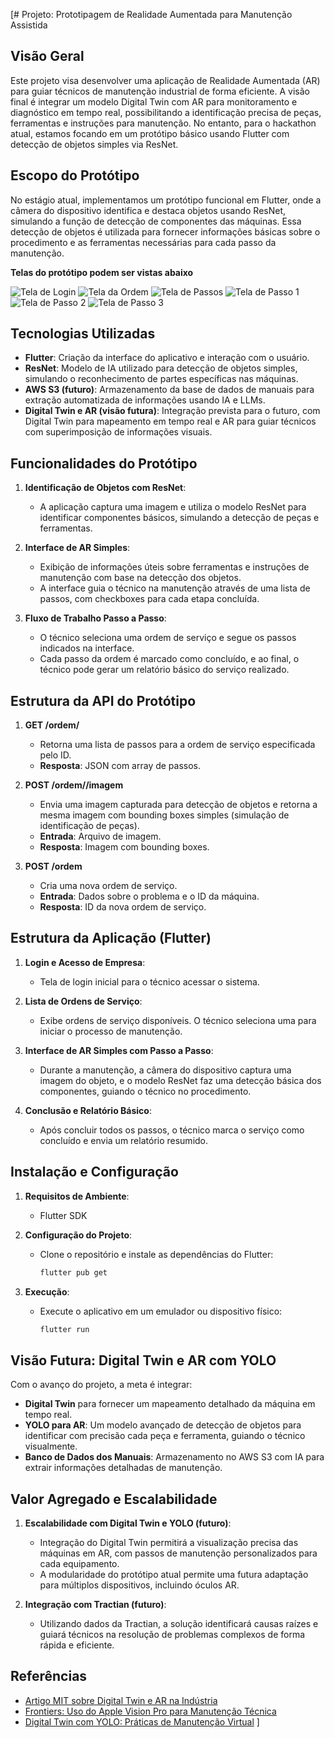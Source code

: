 [# Projeto: Prototipagem de Realidade Aumentada para Manutenção Assistida

## Visão Geral
Este projeto visa desenvolver uma aplicação de Realidade Aumentada (AR) para guiar técnicos de manutenção industrial de forma eficiente. A visão final é integrar um modelo Digital Twin com AR para monitoramento e diagnóstico em tempo real, possibilitando a identificação precisa de peças, ferramentas e instruções para manutenção. No entanto, para o hackathon atual, estamos focando em um protótipo básico usando Flutter com detecção de objetos simples via ResNet.

## Escopo do Protótipo
No estágio atual, implementamos um protótipo funcional em Flutter, onde a câmera do dispositivo identifica e destaca objetos usando ResNet, simulando a função de detecção de componentes das máquinas. Essa detecção de objetos é utilizada para fornecer informações básicas sobre o procedimento e as ferramentas necessárias para cada passo da manutenção.

**Telas do protótipo podem ser vistas abaixo**

![Tela de Login](images/1.png)
![Tela da Ordem](images/2.png)
![Tela de Passos](images/3.png)
![Tela de Passo 1](images/4.png)
![Tela de Passo 2](images/5.png)
![Tela de Passo 3](images/6.png)


## Tecnologias Utilizadas
- **Flutter**: Criação da interface do aplicativo e interação com o usuário.
- **ResNet**: Modelo de IA utilizado para detecção de objetos simples, simulando o reconhecimento de partes específicas nas máquinas.
- **AWS S3 (futuro)**: Armazenamento da base de dados de manuais para extração automatizada de informações usando IA e LLMs.
- **Digital Twin e AR (visão futura)**: Integração prevista para o futuro, com Digital Twin para mapeamento em tempo real e AR para guiar técnicos com superimposição de informações visuais.

## Funcionalidades do Protótipo

1. **Identificação de Objetos com ResNet**:
   - A aplicação captura uma imagem e utiliza o modelo ResNet para identificar componentes básicos, simulando a detecção de peças e ferramentas.

2. **Interface de AR Simples**:
   - Exibição de informações úteis sobre ferramentas e instruções de manutenção com base na detecção dos objetos.
   - A interface guia o técnico na manutenção através de uma lista de passos, com checkboxes para cada etapa concluída.

3. **Fluxo de Trabalho Passo a Passo**:
   - O técnico seleciona uma ordem de serviço e segue os passos indicados na interface.
   - Cada passo da ordem é marcado como concluído, e ao final, o técnico pode gerar um relatório básico do serviço realizado.

## Estrutura da API do Protótipo

1. **GET /ordem/<id>**
   - Retorna uma lista de passos para a ordem de serviço especificada pelo ID.
   - **Resposta**: JSON com array de passos.

2. **POST /ordem/<id>/imagem**
   - Envia uma imagem capturada para detecção de objetos e retorna a mesma imagem com bounding boxes simples (simulação de identificação de peças).
   - **Entrada**: Arquivo de imagem.
   - **Resposta**: Imagem com bounding boxes.

3. **POST /ordem**
   - Cria uma nova ordem de serviço.
   - **Entrada**: Dados sobre o problema e o ID da máquina.
   - **Resposta**: ID da nova ordem de serviço.

## Estrutura da Aplicação (Flutter)

1. **Login e Acesso de Empresa**:
   - Tela de login inicial para o técnico acessar o sistema.

2. **Lista de Ordens de Serviço**:
   - Exibe ordens de serviço disponíveis. O técnico seleciona uma para iniciar o processo de manutenção.

3. **Interface de AR Simples com Passo a Passo**:
   - Durante a manutenção, a câmera do dispositivo captura uma imagem do objeto, e o modelo ResNet faz uma detecção básica dos componentes, guiando o técnico no procedimento.

4. **Conclusão e Relatório Básico**:
   - Após concluir todos os passos, o técnico marca o serviço como concluído e envia um relatório resumido.

## Instalação e Configuração

1. **Requisitos de Ambiente**:
   - Flutter SDK

2. **Configuração do Projeto**:
   - Clone o repositório e instale as dependências do Flutter:
     ```bash
     flutter pub get
     ```

3. **Execução**:
   - Execute o aplicativo em um emulador ou dispositivo físico:
     ```bash
     flutter run
     ```

## Visão Futura: Digital Twin e AR com YOLO

Com o avanço do projeto, a meta é integrar:
- **Digital Twin** para fornecer um mapeamento detalhado da máquina em tempo real.
- **YOLO para AR**: Um modelo avançado de detecção de objetos para identificar com precisão cada peça e ferramenta, guiando o técnico visualmente.
- **Banco de Dados dos Manuais**: Armazenamento no AWS S3 com IA para extrair informações detalhadas de manutenção.

## Valor Agregado e Escalabilidade

1. **Escalabilidade com Digital Twin e YOLO (futuro)**:
   - Integração do Digital Twin permitirá a visualização precisa das máquinas em AR, com passos de manutenção personalizados para cada equipamento.
   - A modularidade do protótipo atual permite uma futura adaptação para múltiplos dispositivos, incluindo óculos AR.

2. **Integração com Tractian (futuro)**:
   - Utilizando dados da Tractian, a solução identificará causas raízes e guiará técnicos na resolução de problemas complexos de forma rápida e eficiente.

## Referências

- [Artigo MIT sobre Digital Twin e AR na Indústria](https://mitmetaverse.org/digital-twin/)
- [Frontiers: Uso do Apple Vision Pro para Manutenção Técnica](https://aerospacetechreview.com/klm-demonstrates-how-apple-vision-pro-can-improve-technical-maintenance/)
- [Digital Twin com YOLO: Práticas de Manutenção Virtual](https://www.frontiersin.org/journals/virtual-reality/articles/10.3389/frvir.2022.918685/full)
]